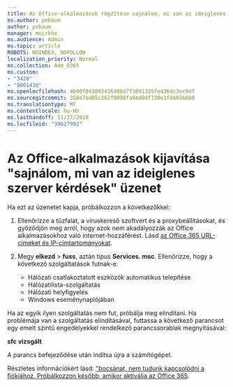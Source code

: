 ```yaml
---
title: Az Office-alkalmazások rögzítése sajnálom, mi van az ideiglenes kiszolgáló kérdések üzenet
ms.author: pebaum
author: pebaum
manager: mnirkhe
ms.audience: Admin
ms.topic: article
ROBOTS: NOINDEX, NOFOLLOW
localization_priority: Normal
ms.collection: Adm_O365
ms.custom:
- "3420"
- "9001430"
ms.openlocfilehash: 4b90f843843416408d7f3091325fe436dc3ec9df
ms.sourcegitcommit: 358e7ed05c262f909bfa9ed0df730e1fd89266b8
ms.translationtype: MT
ms.contentlocale: hu-HU
ms.lasthandoff: 11/27/2019
ms.locfileid: "39627992"
---
```

# <a name="fixing-the-office-apps-sorry-we-are-having-temporary-server-issues-message"></a>Az Office-alkalmazások kijavítása "sajnálom, mi van az ideiglenes szerver kérdések" üzenet

Ha ezt az üzenetet kapja, próbálkozzon a következőkkel:

1. Ellenőrizze a tűzfalat, a víruskereső szoftvert és a proxybeállításokat, és győződjön meg arról, hogy azok nem akadályozzák az Office alkalmazásokhoz való internet-hozzáférést. Lásd [az Office 365 URL-címeket és IP-címtartományokat](https://docs.microsoft.com/office365/enterprise/urls-and-ip-address-ranges).

2. Megy **elkezd** > **fuss**, aztán típus **Services. msc**. Ellenőrizze, hogy a következő szolgáltatások futnak-e:
    - Hálózati csatlakoztatott eszközök automatikus telepítése
    - Hálózatilista-szolgáltatás
    - Hálózati helyfigyelés
    - Windows eseménynaplójában

Ha az egyik ilyen szolgáltatás nem fut, próbálja meg elindítani. Ha problémája van a szolgáltatás elindításával, futtassa a következő parancsot egy emelt szintű engedélyekkel rendelkező parancssorablak megnyitásával:

**sfc vizsgált**

A parancs befejeződése után indítsa újra a számítógépet.

Részletes információkért lásd: ["bocsánat, nem tudunk kapcsolódni a fiókjához. Próbálkozzon később, amikor aktiválja az Office 365](https://docs.microsoft.com/office/troubleshoot/activation-installation/issue-when-activate-office-from-office-365).